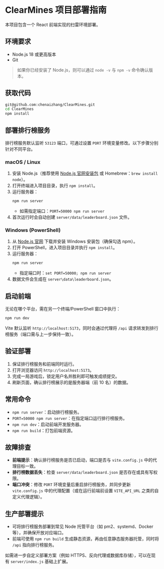 # ClearMines 项目部署指南

本项目包含一个 React 前端实现的扫雷环境部署。

## 环境要求

- Node.js 18 或更高版本
- Git

> 如果你已经安装了 Node.js，则可以通过 `node -v` 与 `npm -v` 命令确认版本。

## 获取代码

```bash
git@github.com:chenaizhang/ClearMines.git
cd ClearMines
npm install
```

## 部署排行榜服务

排行榜服务默认监听 `53123` 端口，可通过设置 `PORT` 环境变量修改。以下步骤分别针对不同平台。

### macOS / Linux

1. 安装 Node.js（推荐使用 [Node.js 官网安装包](https://nodejs.org/) 或 Homebrew：`brew install node`）。
2. 打开终端进入项目目录，执行 `npm install`。
3. 运行服务器：
   ```bash
   npm run server
   ```
   - 如需指定端口：`PORT=50000 npm run server`
4. 首次运行时会自动创建 `server/data/leaderboard.json` 文件。

### Windows (PowerShell)

1. 从 [Node.js 官网](https://nodejs.org/) 下载并安装 Windows 安装包（确保勾选 npm）。
2. 打开 PowerShell，进入项目目录并执行 `npm install`。
3. 运行服务器：
   ```powershell
   npm run server
   ```
   - 指定端口时：`set PORT=50000; npm run server`
4. 数据文件会生成在 `server\data\leaderboard.json`。

## 启动前端

无论在哪个平台，需在另一个终端/PowerShell 窗口中执行：

```bash
npm run dev
```

Vite 默认监听 `http://localhost:5173`，同时会通过代理将 `/api` 请求转发到排行榜服务（端口需与上一步保持一致）。

## 验证部署

1. 保证排行榜服务和前端同时运行。
2. 打开浏览器访问 `http://localhost:5173`。
3. 完成一局游戏后，锁定用户名并胜利即可触发成绩提交。
4. 刷新页面，确认排行榜展示的是服务器端（前 10 名）的数据。

## 常用命令

- `npm run server`：启动排行榜服务。
- `PORT=50000 npm run server`：在指定端口运行排行榜服务。
- `npm run dev`：启动前端开发服务器。
- `npm run build`：打包前端资源。

## 故障排查

- **前端提示**：确认排行榜服务是否已启动，端口是否与 `vite.config.js` 中的代理目标一致。
- **排行榜数据丢失**：检查 `server/data/leaderboard.json` 是否存在或具有写权限。
- **端口冲突**：修改 `PORT` 环境变量后重启排行榜服务，并同步更新 `vite.config.js` 中的代理配置（或在运行前端前设置 `VITE_API_URL` 之类的自定义代理逻辑）。

## 生产部署提示

- 可将排行榜服务部署到常见 Node 托管平台（如 pm2、systemd、Docker 等），并确保开放对应端口。
- 前端可使用 `npm run build` 生成静态资源，再由任意静态服务器托管，同时将 `/api` 指向排行榜服务。

如需进一步自定义部署方案（例如 HTTPS、反向代理或数据库存储），可以在现有 `server/index.js` 基础上扩展。
